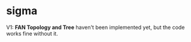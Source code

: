 # sigma
 V1:
**FAN Topology and Tree**  haven't been implemented yet,  but the code works fine without it.